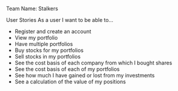 Team Name: Stalkers

User Stories
As a user I want to be able to...
* Register and create an account
* View my portfolio
* Have multiple portfolios
* Buy stocks for my portfolios
* Sell stocks in my portfolios
* See the cost basis of each company from which I bought shares
* See the cost basis of each of my portfolios
* See how much I have gained or lost from my investments
* See a calculation of the value of my positions
